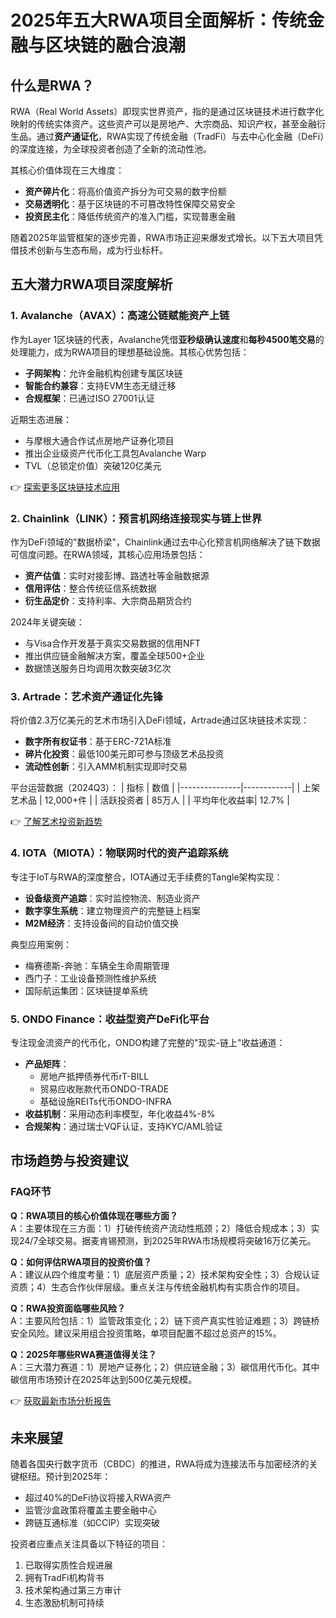 # 2025年五大RWA项目全面解析：传统金融与区块链的融合浪潮

## 什么是RWA？

RWA（Real World Assets）即现实世界资产，指的是通过区块链技术进行数字化映射的传统实体资产。这些资产可以是房地产、大宗商品、知识产权，甚至金融衍生品。通过**资产通证化**，RWA实现了传统金融（TradFi）与去中心化金融（DeFi）的深度连接，为全球投资者创造了全新的流动性池。

其核心价值体现在三大维度：
- **资产碎片化**：将高价值资产拆分为可交易的数字份额
- **交易透明化**：基于区块链的不可篡改特性保障交易安全
- **投资民主化**：降低传统资产的准入门槛，实现普惠金融

随着2025年监管框架的逐步完善，RWA市场正迎来爆发式增长。以下五大项目凭借技术创新与生态布局，成为行业标杆。

## 五大潜力RWA项目深度解析

### 1. **Avalanche（AVAX）：高速公链赋能资产上链**
作为Layer 1区块链的代表，Avalanche凭借**亚秒级确认速度**和**每秒4500笔交易**的处理能力，成为RWA项目的理想基础设施。其核心优势包括：
- **子网架构**：允许金融机构创建专属区块链
- **智能合约兼容**：支持EVM生态无缝迁移
- **合规框架**：已通过ISO 27001认证

近期生态进展：
- 与摩根大通合作试点房地产证券化项目
- 推出企业级资产代币化工具包Avalanche Warp
- TVL（总锁定价值）突破120亿美元

👉 [探索更多区块链技术应用](https://bit.ly/okx_welcome)

### 2. **Chainlink（LINK）：预言机网络连接现实与链上世界**
作为DeFi领域的"数据桥梁"，Chainlink通过去中心化预言机网络解决了链下数据可信度问题。在RWA领域，其核心应用场景包括：
- **资产估值**：实时对接彭博、路透社等金融数据源
- **信用评估**：整合传统征信系统数据
- **衍生品定价**：支持利率、大宗商品期货合约

2024年关键突破：
- 与Visa合作开发基于真实交易数据的信用NFT
- 推出供应链金融解决方案，覆盖全球500+企业
- 数据馈送服务日均调用次数突破3亿次

### 3. **Artrade：艺术资产通证化先锋**
将价值2.3万亿美元的艺术市场引入DeFi领域，Artrade通过区块链技术实现：
- **数字所有权证书**：基于ERC-721A标准
- **碎片化投资**：最低100美元即可参与顶级艺术品投资
- **流动性创新**：引入AMM机制实现即时交易

平台运营数据（2024Q3）：
| 指标          | 数值       |
|---------------|------------|
| 上架艺术品    | 12,000+件  |
| 活跃投资者    | 85万人     |
| 平均年化收益率| 12.7%      |

👉 [了解艺术投资新趋势](https://bit.ly/okx_welcome)

### 4. **IOTA（MIOTA）：物联网时代的资产追踪系统**
专注于IoT与RWA的深度整合，IOTA通过无手续费的Tangle架构实现：
- **设备级资产追踪**：实时监控物流、制造业资产
- **数字孪生系统**：建立物理资产的完整链上档案
- **M2M经济**：支持设备间的自动价值交换

典型应用案例：
- 梅赛德斯-奔驰：车辆全生命周期管理
- 西门子：工业设备预测性维护系统
- 国际航运集团：区块链提单系统

### 5. **ONDO Finance：收益型资产DeFi化平台**
专注现金流资产的代币化，ONDO构建了完整的"现实-链上"收益通道：
- **产品矩阵**：
  - 房地产抵押债券代币rT-BILL
  - 贸易应收账款代币ONDO-TRADE
  - 基础设施REITs代币ONDO-INFRA
- **收益机制**：采用动态利率模型，年化收益4%-8%
- **合规架构**：通过瑞士VQF认证，支持KYC/AML验证

## 市场趋势与投资建议

### FAQ环节

**Q：RWA项目的核心价值体现在哪些方面？**  
A：主要体现在三方面：1）打破传统资产流动性瓶颈；2）降低合规成本；3）实现24/7全球交易。据麦肯锡预测，到2025年RWA市场规模将突破16万亿美元。

**Q：如何评估RWA项目的投资价值？**  
A：建议从四个维度考量：1）底层资产质量；2）技术架构安全性；3）合规认证资质；4）生态合作伙伴层级。重点关注与传统金融机构有实质合作的项目。

**Q：RWA投资面临哪些风险？**  
A：主要风险包括：1）监管政策变化；2）链下资产真实性验证难题；3）跨链桥安全风险。建议采用组合投资策略，单项目配置不超过总资产的15%。

**Q：2025年哪些RWA赛道值得关注？**  
A：三大潜力赛道：1）房地产证券化；2）供应链金融；3）碳信用代币化。其中碳信用市场预计在2025年达到500亿美元规模。

👉 [获取最新市场分析报告](https://bit.ly/okx_welcome)

## 未来展望

随着各国央行数字货币（CBDC）的推进，RWA将成为连接法币与加密经济的关键枢纽。预计到2025年：
- 超过40%的DeFi协议将接入RWA资产
- 监管沙盒政策将覆盖主要金融中心
- 跨链互通标准（如CCIP）实现突破

投资者应重点关注具备以下特征的项目：
1. 已取得实质性合规进展
2. 拥有TradFi机构背书
3. 技术架构通过第三方审计
4. 生态激励机制可持续
